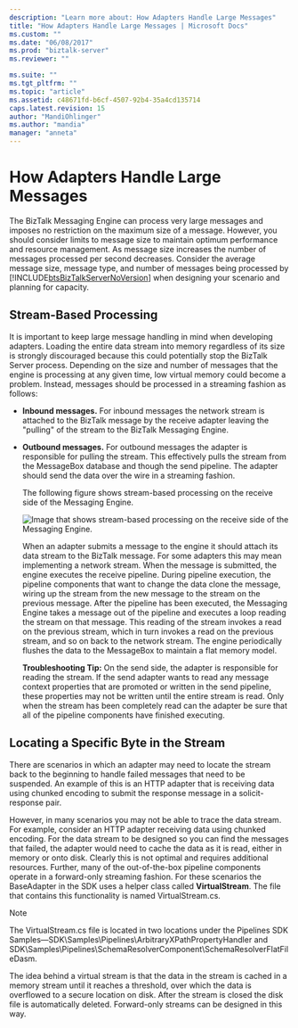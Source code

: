 ```yaml
---
description: "Learn more about: How Adapters Handle Large Messages"
title: "How Adapters Handle Large Messages | Microsoft Docs"
ms.custom: ""
ms.date: "06/08/2017"
ms.prod: "biztalk-server"
ms.reviewer: ""

ms.suite: ""
ms.tgt_pltfrm: ""
ms.topic: "article"
ms.assetid: c48671fd-b6cf-4507-92b4-35a4cd135714
caps.latest.revision: 15
author: "MandiOhlinger"
ms.author: "mandia"
manager: "anneta"
---
```

# How Adapters Handle Large Messages
The BizTalk Messaging Engine can process very large messages and imposes no restriction on the maximum size of a message. However, you should consider limits to message size to maintain optimum performance and resource management. As message size increases the number of messages processed per second decreases. Consider the average message size, message type, and number of messages being processed by [!INCLUDE[btsBizTalkServerNoVersion](../includes/btsbiztalkservernoversion-md.md)] when designing your scenario and planning for capacity.  
  
## Stream-Based Processing  
 It is important to keep large message handling in mind when developing adapters. Loading the entire data stream into memory regardless of its size is strongly discouraged because this could potentially stop the BizTalk Server process. Depending on the size and number of messages that the engine is processing at any given time, low virtual memory could become a problem. Instead, messages should be processed in a streaming fashion as follows:  
  
- **Inbound messages.** For inbound messages the network stream is attached to the BizTalk message by the receive adapter leaving the "pulling" of the stream to the BizTalk Messaging Engine.  
  
- **Outbound messages.** For outbound messages the adapter is responsible for pulling the stream. This effectively pulls the stream from the MessageBox database and though the send pipeline. The adapter should send the data over the wire in a streaming fashion.  
  
  The following figure shows stream-based processing on the receive side of the Messaging Engine.  
  
  ![Image that shows stream-based processing on the receive side of the Messaging Engine.](../core/media/streambasedprocessing.gif "Streambasedprocessing")  
  
  When an adapter submits a message to the engine it should attach its data stream to the BizTalk message. For some adapters this may mean implementing a network stream. When the message is submitted, the engine executes the receive pipeline. During pipeline execution, the pipeline components that want to change the data clone the message, wiring up the stream from the new message to the stream on the previous message. After the pipeline has been executed, the Messaging Engine takes a message out of the pipeline and executes a loop reading the stream on that message. This reading of the stream invokes a read on the previous stream, which in turn invokes a read on the previous stream, and so on back to the network stream. The engine periodically flushes the data to the MessageBox to maintain a flat memory model.  
  
  **Troubleshooting Tip:** On the send side, the adapter is responsible for reading the stream. If the send adapter wants to read any message context properties that are promoted or written in the send pipeline, these properties may not be written until the entire stream is read. Only when the stream has been completely read can the adapter be sure that all of the pipeline components have finished executing.  
  
## Locating a Specific Byte in the Stream  
 There are scenarios in which an adapter may need to locate the stream back to the beginning to handle failed messages that need to be suspended. An example of this is an HTTP adapter that is receiving data using chunked encoding to submit the response message in a solicit-response pair.  
  
 However, in many scenarios you may not be able to trace the data stream. For example, consider an HTTP adapter receiving data using chunked encoding. For the data stream to be designed so you can find the messages that failed, the adapter would need to cache the data as it is read, either in memory or onto disk. Clearly this is not optimal and requires additional resources. Further, many of the out-of-the-box pipeline components operate in a forward-only streaming fashion. For these scenarios the BaseAdapter in the SDK uses a helper class called **VirtualStream**. The file that contains this functionality is named VirtualStream.cs.  
  
> [!NOTE]
>  The VirtualStream.cs file is located in two locations under the Pipelines SDK Samples—SDK\Samples\Pipelines\ArbitraryXPathPropertyHandler and SDK\Samples\Pipelines\SchemaResolverComponent\SchemaResolverFlatFileDasm.  
  
 The idea behind a virtual stream is that the data in the stream is cached in a memory stream until it reaches a threshold, over which the data is overflowed to a secure location on disk. After the stream is closed the disk file is automatically deleted. Forward-only streams can be designed in this way.
